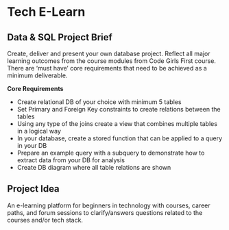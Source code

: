 # Tech E-Learn

## Data & SQL Project Brief 

Create, deliver and present your own database project. Reflect all major learning outcomes from the course modules from Code Girls First course. There are ‘must have’ core requirements that need to be achieved as a minimum deliverable. 

**Core Requirements**

- Create relational  DB of your choice with minimum 5 tables
- Set Primary and Foreign Key constraints to create relations between the tables
- Using any type of the joins create a view that combines multiple tables in a logical way
- In your database, create a stored function that can be applied to a query in your DB
- Prepare an example query with a subquery to demonstrate how to extract data from your DB for analysis 
- Create DB diagram where all table relations are shown

## Project Idea

An e-learning platform for beginners in technology with courses, career paths, and forum sessions to clarify/answers questions related to the courses and/or tech stack.



